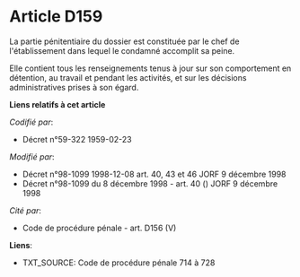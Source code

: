 # Article D159

La partie pénitentiaire du dossier est constituée par le chef de l'établissement dans lequel le condamné accomplit sa peine.

Elle contient tous les renseignements tenus à jour sur son comportement en détention, au travail et pendant les activités, et
sur les décisions administratives prises à son égard.

**Liens relatifs à cet article**

_Codifié par_:

  - Décret n°59-322 1959-02-23

_Modifié par_:

  - Décret n°98-1099 1998-12-08 art. 40, 43 et 46 JORF 9 décembre 1998
  - Décret n°98-1099 du 8 décembre 1998 - art. 40 () JORF 9 décembre 1998

_Cité par_:

  - Code de procédure pénale - art. D156 (V)

**Liens**:

  - TXT_SOURCE: Code de procédure pénale 714 à 728

